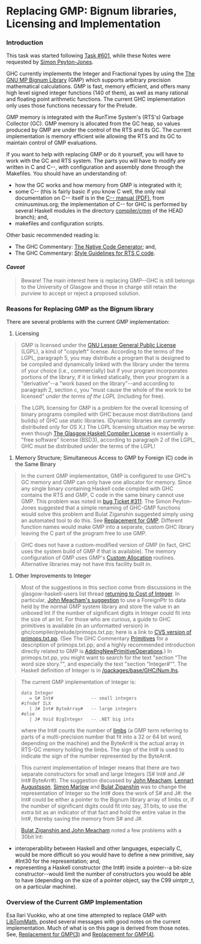 # Replacing GMP: Bignum libraries, Licensing and Implementation

### Introduction


This task was started following [ Task \#601](http://hackage.haskell.org/trac/ghc/ticket/601), while these Notes were requested by [ Simon Peyton-Jones](http://www.haskell.org/pipermail/glasgow-haskell-users/2006-August/010676.html).


GHC currently implements the Integer and Fractional types by using the [ The GNU MP Bignum Library](http://swox.com/gmp/) (GMP) which supports arbitrary precision mathematical calculations.  GMP is fast, memory efficient, and offers many high level signed integer functions (140 of them), as well as many rational and floating point arithmetic functions.  The current GHC implementation only uses those functions necessary for the Prelude.  


GMP memory is integrated with the RunTime System's (RTS's) Garbage Collector (GC).  GMP memory is allocated from the GC heap, so values produced by GMP are under the control of the RTS and its GC.  The current implementation is memory efficient wile allowing the RTS and its GC to maintain control of GMP evaluations.


If you want to help with replacing GMP or do it yourself, you will have to work with the GC and RTS system.  The parts you will have to modify are written in C and C--, with configuration and assembly done through the Makefiles.  You should have an understanding of:

- how the GC works and how memory from GMP is integrated with it;
- some C-- (this is fairly basic if you know C well, the only real documentation on C-- itself is in the [ C-- manual (PDF)](http://cminusminus.org/extern/man2.pdf), from cminusminus.org; the implementation of C-- for GHC is performed by several Haskell modules in the directory [ compiler/cmm](http://darcs.haskell.org/ghc/compiler/cmm/) of the HEAD branch); and,
- makefiles and configuration scripts.


Other basic recommended reading is:

- The GHC Commentary: [ The Native Code Generator](http://www.cse.unsw.edu.au/~chak/haskell/ghc/comm/the-beast/ncg.html); and,
- The GHC Commentary: [ Style Guidelines for RTS C code](http://www.cse.unsw.edu.au/~chak/haskell/ghc/comm/rts-libs/coding-style.html).

#### *Caveat*

>
> Beware!  The main interest here is replacing GMP--GHC is still belongs to the University of Glasgow and those in charge still retain the purview to accept or reject a proposed solution.

### Reasons for Replacing GMP as the Bignum library


There are several problems with the current GMP implementation:

1. Licensing

>
> GMP is licensed under the [ GNU Lesser General Public License](http://www.gnu.org/copyleft/lesser.html) (LGPL), a kind of "copyleft" license.  According to the terms of the LGPL, paragraph 5, you may distribute a program that is designed to be compiled and dynamically linked with the library under the terms of your choice (i.e., commercially) but if your program incorporates portions of the library, if it is linked statically, then your program is a "derivative"--a "work based on the library"--and according to paragraph 2, section c, you "must cause the whole of the work to be licensed" *under the terms of the LGPL* (including for free).  

>
> The LGPL licensing for GMP is a problem for the overall licensing of binary programs compiled with GHC because most distributions (and builds) of GHC use static libraries.  (Dynamic libraries are currently distributed only for OS X.)  The LGPL licensing situation may be worse: even though [ The Glasgow Haskell Compiler License](http://cvs.haskell.org/cgi-bin/cvsweb.cgi/fptools/ghc/LICENSE?rev=1.1.26.1;content-type=text%2Fplain) is essentially a "free software" license (BSD3), according to paragraph 2 of the LGPL, GHC must be distributed under the terms of the LGPL!

1. Memory Structure; Simultaneous Access to GMP by Foreign (C) code in the Same Binary

>
> In the current GMP implementation, GMP is configured to use GHC's GC memory and GMP can only have one allocator for memory.  Since any single binary containing Haskell code compiled with GHC contains the RTS and GMP, C code in the same binary cannot use GMP.  This problem was noted in [ bug Ticket \#311](http://hackage.haskell.org/trac/ghc/ticket/311).  The Simon Peyton-Jones suggested that a simple renaming of GHC-GMP functions would solve this problem and Bulat Ziganshin suggested simply using an automated tool to do this.  See [ Replacement for GMP](http://www.haskell.org/pipermail/glasgow-haskell-users/2006-August/010679.html).  Different function names would make GMP into a separate, custom GHC library leaving the C part of the program free to use GMP.

>
> GHC does not have a custom-modified version of GMP (in fact, GHC uses the system build of GMP if that is available).  The memory configuration of GMP uses GMP's [ Custom Allocation](http://swox.com/gmp/manual/Custom-Allocation.html#Custom-Allocation) routines.  Alternative libraries may not have this facility built in.

1. Other Improvements to Integer

>
> Most of the suggestions in this section come from discussions in the glasgow-haskell-users list thread [ returning to Cost of Integer](http://www.haskell.org/pipermail/glasgow-haskell-users/2006-July/010654.html).  In particular, [ John Meacham's suggestion](http://www.haskell.org/pipermail/glasgow-haskell-users/2006-July/010660.html) to use a ForeignPtr to data held by the normal GMP system library and store the value in an unboxed Int if the number of significant digits in Integer could fit into the size of an Int.  For those who are curious, a guide to GHC primitives is available (in an unformatted version) in ghc/compiler/prelude/primops.txt.pp; here is a link to [ CVS version of primops.txt.pp](http://darcs.haskell.org/ghc/compiler/prelude/primops.txt.pp).  (See The GHC Commentary [ Primitives](http://www.cse.unsw.edu.au/~chak/haskell/ghc/comm/rts-libs/primitives.html) for a description of primops.txt.pp; and a highly recommended introduction directly related to GMP is [AddingNewPrimitiveOperations](adding-new-primitive-operations).) In primops.txt.pp, you might want to search for the text "section "The word size story."", and especially the text "section "Integer\#"".   The Haskell definition of Integer is in [ /packages/base/GHC/Num.lhs](http://darcs.haskell.org/packages/base/GHC/Num.lhs).

>
> The current GMP implementation of Integer is:
>
> ```wiki
> data Integer	
>    = S# Int#              -- small integers
> #ifndef ILX
>    | J# Int# ByteArray#   -- large integers
> #else
>    | J# Void BigInteger   -- .NET big ints
> ```
>
>
> where the Int\# counts the number of [ limbs](http://swox.com/gmp/manual/Nomenclature-and-Types.html#Nomenclature-and-Types) (a GMP term referring to parts of a multi-precision number that fit into a 32 or 64 bit word, depending on the machine) and the ByteArr\# is the actual array in RTS-GC memory holding the limbs.  The sign of the Int\# is used to indicate the sign of the number represented by the ByteArr\#.  

>
> This current implementation of Integer means that there are two separate constructors for small and large Integers (S\# Int\# and J\# Int\# ByteArr\#).  The suggestion discussed by [ John Meacham](http://www.haskell.org/pipermail/glasgow-haskell-users/2006-August/010670.html), [ Lennart Augustsson](http://www.haskell.org/pipermail/glasgow-haskell-users/2006-August/010664.html), [ Simon Marlow](http://www.haskell.org/pipermail/glasgow-haskell-users/2006-August/010677.html) and [ Bulat Ziganshin](http://www.haskell.org/pipermail/glasgow-haskell-users/2006-August/010687.html) was to change the representation of Integer so the Int\# does the work of S\# and J\#: the Int\# could be either a pointer to the Bignum library array of limbs or, if the number of significant digits could fit into say, 31 bits, to use the extra bit as an indicator of that fact and hold the entire value in the Int\#, thereby saving the memory from S\# and J\#.  

> [ Bulat Ziganshin and John Meacham](http://www.haskell.org/pipermail/glasgow-haskell-users/2006-August/010688.html) noted a few problems with a 30bit Int: 

- interoperability between Haskell and other languages, especially C, would be more difficult so you would have to define a new primitive, say \#Int30 for the representation; and,
- representing a Haskell constructor (the Int\#) inside a pointer--a bit-size constructor--would limit the number of constructors you would be able to have (depending on the size of a pointer object, say the C99 uintptr_t, on a particular machine).

### Overview of the Current GMP Implementation


Esa Ilari Vuokko, who at one time attempted to replace GMP with [ LibTomMath](http://math.libtomcrypt.com/), posted several messages with good notes on the current implementation.  Much of what is on this page is derived from those notes.  See, [ Replacement for GMP(3)](http://www.haskell.org/pipermail/glasgow-haskell-users/2006-August/010669.html) and [ Replacement for GMP(4)](http://www.haskell.org/pipermail/glasgow-haskell-users/2006-August/010674.html).
